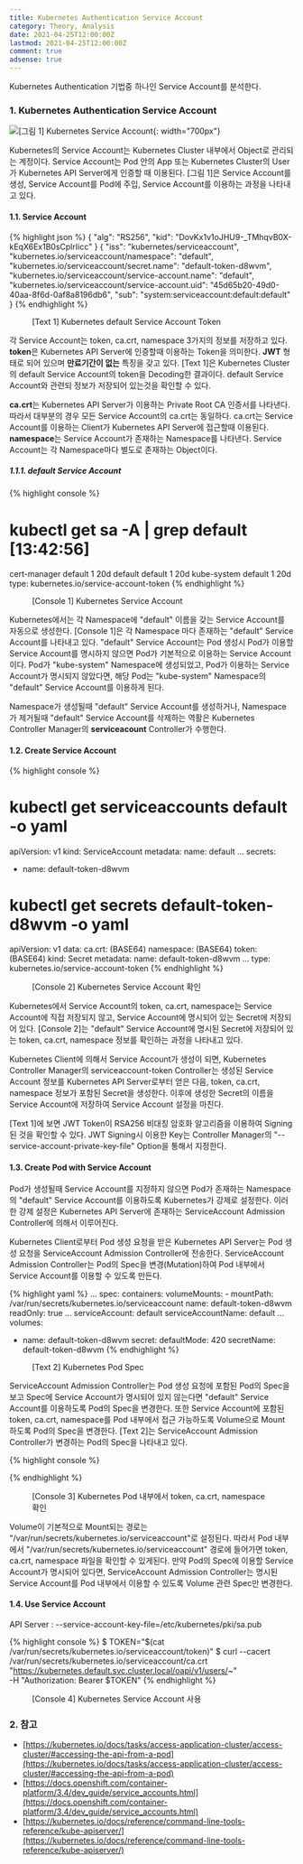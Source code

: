 ```yaml
---
title: Kubernetes Authentication Service Account
category: Theory, Analysis
date: 2021-04-25T12:00:00Z
lastmod: 2021-04-25T12:00:00Z
comment: true
adsense: true
---
```


Kubernetes Authentication 기법중 하나인 Service Account를 분석한다.

### 1. Kubernetes Authentication Service Account

![[그림 1] Kubernetes Service Account]({{site.baseurl}}/images/theory_analysis/Kubernetes_Authentication_Service_Account/Kubernetes_Service_Account.PNG){: width="700px"}

Kubernetes의 Service Account는 Kubernetes Cluster 내부에서 Object로 관리되는 계정이다. Service Account는 Pod 안의 App 또는 Kubernetes Cluster의 User가 Kubernetes API Server에게 인증할 때 이용된다. [그림 1]은 Service Account를 생성, Service Account를 Pod에 주입, Service Account를 이용하는 과정을 나타내고 있다.

#### 1.1. Service Account

{% highlight json %}
{
  "alg": "RS256",
  "kid": "DovKx1v1oJHU9-_TMhqvB0X-kEqX6Ex1B0sCplrIicc"
}
{
  "iss": "kubernetes/serviceaccount",
  "kubernetes.io/serviceaccount/namespace": "default",
  "kubernetes.io/serviceaccount/secret.name": "default-token-d8wvm",
  "kubernetes.io/serviceaccount/service-account.name": "default",
  "kubernetes.io/serviceaccount/service-account.uid": "45d65b20-49d0-40aa-8f6d-0af8a8196db6",
  "sub": "system:serviceaccount:default:default"
}
{% endhighlight %}
<figure>
<figcaption class="caption">[Text 1] Kubernetes default Service Account Token</figcaption>
</figure>

각 Service Account는 token, ca.crt, namespace 3가지의 정보를 저장하고 있다. **token**은 Kubernetes API Server에 인증할때 이용하는 Token을 의미한다. **JWT** 형태로 되어 있으며 **만료기간이 없는** 특징을 갖고 있다. [Text 1]은 Kubernetes Cluster의 default Service Account의 token을 Decoding한 결과이다. default Service Account와 관련되 정보가 저장되어 있는것을 확인할 수 있다.

**ca.crt**는 Kubernetes API Server가 이용하는 Private Root CA 인증서를 나타낸다. 따라서 대부분의 경우 모든 Service Account의 ca.crt는 동일하다. ca.crt는 Service Account를 이용하는 Client가 Kubernetes API Server에 접근할때 이용된다. **namespace**는 Service Account가 존재하는 Namespace를 나타낸다. Service Account는 각 Namespace마다 별도로 존재하는 Object이다.

##### 1.1.1. default Service Account

{% highlight console %}
# kubectl get sa -A | grep default                           [13:42:56]
cert-manager      default                              1         20d
default           default                              1         20d
kube-system       default                              1         20d
type: kubernetes.io/service-account-token
{% endhighlight %}
<figure>
<figcaption class="caption">[Console 1] Kubernetes Service Account</figcaption>
</figure>

Kubernetes에서는 각 Namespace에 "default" 이름을 갖는 Service Account를 자동으로 생성한다. [Console 1]은 각 Namespace 마다 존재하는 "default" Service Account를 나타내고 있다. "default" Service Account는 Pod 생성시 Pod가 이용할 Service Account를 명시하지 않으면 Pod가 기본적으로 이용하는 Service Account이다. Pod가 "kube-system" Namespace에 생성되었고, Pod가 이용하는 Service Account가 명시되지 않았다면, 해당 Pod는 "kube-system" Namespace의 "default" Service Account를 이용하게 된다.

Namespace가 생성될때 "default" Service Account를 생성하거나, Namespace가 제거될때 "default" Service Account를 삭제하는 역활은 Kubernetes Controller Manager의 **serviceacount** Controller가 수행한다.

#### 1.2. Create Service Account

{% highlight console %}
# kubectl get serviceaccounts default -o yaml
apiVersion: v1
kind: ServiceAccount
metadata:
  name: default
...
secrets:
- name: default-token-d8wvm

# kubectl get secrets default-token-d8wvm -o yaml
apiVersion: v1
data:
  ca.crt: (BASE64)
  namespace: (BASE64)
  token: (BASE64)
kind: Secret
metadata:
  name: default-token-d8wvm
...
type: kubernetes.io/service-account-token
{% endhighlight %}
<figure>
<figcaption class="caption">[Console 2] Kubernetes Service Account 확인</figcaption>
</figure>

Kubernetes에서 Service Account의 token, ca.crt, namespace는 Service Account에 직접 저장되지 않고, Service Account에 명시되어 있는 Secret에 저장되어 있다. [Console 2]는 "default" Service Account에 명시된 Secret에 저장되어 있는 token, ca.crt, namespace 정보를 확인하는 과정을 나타내고 있다.

Kubernetes Client에 의해서 Service Account가 생성이 되면, Kubernetes Controller Manager의 serviceaccount-token Controller는 생성된 Service Account 정보를 Kubernetes API Server로부터 얻은 다음, token, ca.crt, namespace 정보가 포함된 Secret을 생성한다. 이후에 생성한 Secret의 이름을 Service Account에 저장하여 Service Account 설정을 마친다.

[Text 1]에 보면 JWT Token이 RSA256 비대칭 암호화 알고리즘을 이용하여 Signing된 것을 확인할 수 있다. JWT Signing시 이용한 Key는 Controller Manager의 "--service-account-private-key-file" Option을 통해서 지정한다.

#### 1.3. Create Pod with Service Account

Pod가 생성될때 Service Account를 지정하지 않으면 Pod가 존재하는 Namespace의 "default" Service Account를 이용하도록 Kubernetes가 강제로 설정한다. 이러한 강제 설정은 Kubernetes API Server에 존재하는 ServiceAccount Admission Controller에 의해서 이루어진다. 

Kubernetes Client로부터 Pod 생성 요청을 받은 Kubernetes API Server는 Pod 생성 요청을 ServiceAccount Admission Controller에 전송한다. ServiceAccount Admission Controller는 Pod의 Spec을 변경(Mutation)하여 Pod 내부에서 Service Account를 이용할 수 있도록 만든다.

{% highlight yaml %}
...
spec:
  containers:
    volumeMounts:
    - mountPath: /var/run/secrets/kubernetes.io/serviceaccount
      name: default-token-d8wvm
      readOnly: true
...
  serviceAccount: default
  serviceAccountName: default
...
  volumes:
  - name: default-token-d8wvm
    secret:
      defaultMode: 420
      secretName: default-token-d8wvm
{% endhighlight %}
<figure>
<figcaption class="caption">[Text 2] Kubernetes Pod Spec</figcaption>
</figure>

ServiceAccount Admission Controller는 Pod 생성 요청에 포함된 Pod의 Spec을 보고 Spec에 Service Account가 명시되어 있지 않는다면 "default" Service Account를 이용하도록 Pod의 Spec을 변경한다. 또한 Service Account에 포함된 token, ca.crt, namespace를 Pod 내부에서 접근 가능하도록 Volume으로 Mount 하도록 Pod의 Spec을 변경한다. [Text 2]는 ServiceAccount Admission Controller가 변경하는 Pod의 Spec을 나타내고 있다.

{% highlight console %}

{% endhighlight %}
<figure>
<figcaption class="caption">[Console 3] Kubernetes Pod 내부에서 token, ca.crt, namespace 확인</figcaption>
</figure>

Volume이 기본적으로 Mount되는 경로는 "/var/run/secrets/kubernetes.io/serviceaccount"로 설정된다. 따라서 Pod 내부에서 "/var/run/secrets/kubernetes.io/serviceaccount" 경로에 들어가면 token, ca.crt, namespace 파일을 확인할 수 있게된다. 만약 Pod의 Spec에 이용할 Service Account가 명시되어 있다면, ServiceAccount Admission Controller는 명시된 Service Account를 Pod 내부에서 이용할 수 있도록 Volume 관련 Spec만 변경한다.

#### 1.4. Use Service Account

API Server : --service-account-key-file=/etc/kubernetes/pki/sa.pub

{% highlight console %}
$ TOKEN="$(cat /var/run/secrets/kubernetes.io/serviceaccount/token)"
$ curl --cacert /var/run/secrets/kubernetes.io/serviceaccount/ca.crt \
    "https://kubernetes.default.svc.cluster.local/oapi/v1/users/~" \
    -H "Authorization: Bearer $TOKEN"
{% endhighlight %}
<figure>
<figcaption class="caption">[Console 4] Kubernetes Service Account 사용</figcaption>
</figure>

### 2. 참고

* [https://kubernetes.io/docs/tasks/access-application-cluster/access-cluster/#accessing-the-api-from-a-pod](https://kubernetes.io/docs/tasks/access-application-cluster/access-cluster/#accessing-the-api-from-a-pod)
* [https://docs.openshift.com/container-platform/3.4/dev_guide/service_accounts.html](https://docs.openshift.com/container-platform/3.4/dev_guide/service_accounts.html)
* [https://kubernetes.io/docs/reference/command-line-tools-reference/kube-apiserver/](https://kubernetes.io/docs/reference/command-line-tools-reference/kube-apiserver/)